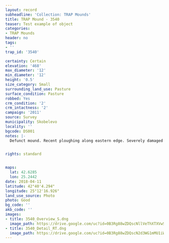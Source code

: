 ```yaml
---
layout: record
subheadline: 'Collection: TRAP Mounds'
title: TRAP Mound - 3540
teaser: Test example of object
categories:
- TRAP Mounds
header: no
tags:
- ''
trap_id: '3540'

certainty: Certain
elevation: '468'
max_diameter: '12'
min_diameter: '12'
height: '0.5'
size_category: Small
surrounding_land_use: Pasture
surface_condition: Pasture
robbed: Yes
crm_condition: '2'
crm_intactness: '2'
campaign: '2011'
source: Survey
municipality: Skobelevo
locality: ''
bgcode: DS001
notes: |-
  Defunct mound. Recent ploughing along eastern edge. Severely damaged by agricultural activity.


rights: standard


maps:
  lat: 42.6285
  lon: 25.2442
date: 2018-04-11
latitude: 42°40'4.294"
longitude: 25°12'16.926"
land_use_source: Photo
photo: Good
bg_code: ''
akb_code: ''
images:
- title: 3540_Overview_S.dng
  image_path: https://drive.google.com/uc?id=0B3Rg88wZDQscNllVeThXTXVwSXc
- title: 3540_Detail_RT.dng
  image_path: https://drive.google.com/uc?id=0B3Rg88wZDQscN2d3WG1mMU1iWW8
---
```

